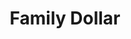 ---
title: "Family Dollar"
url: /charlotte/family-dollar-east-wt-harris-boulevard/
shop: variety store
---